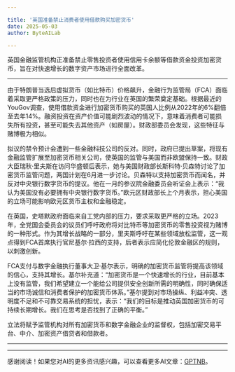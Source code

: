 ```yaml
---

title: '英国准备禁止消费者使用借款购买加密货币'
date: 2025-05-03
author: ByteAILab

---
```


英国金融监管机构正准备禁止零售投资者使用信用卡余额等借款资金投资加密货币，旨在对快速增长的数字资产市场进行全面改革。

---
由于特朗普当选后虚拟货币（如比特币）价格飙升，金融行为监管局（FCA）面临着采取更严格政策的压力，同时也在为行业在英国的繁荣奠定基础。根据最近的YouGov调查，使用借款资金进行加密货币购买的英国人比例从2022年的6%翻倍至去年14%。融资投资在资产价值可能剧烈波动的情况下，意味着消费者可能损失所有投资，甚至可能失去其他资产（如房屋）。财政部委员会发现，这些特征与赌博极为相似。

拟议的禁令预计会遭到一些金融科技公司的反对。同时，政府已提出草案，将现有金融监管扩展至加密货币相关公司，使英国的监管与美国而非欧盟保持一致。财政大臣瑞秋·里夫斯在访问华盛顿后表示，她与美国财政部长斯科特·贝森特讨论了加密货币监管问题，两国计划在6月进一步讨论。贝森特以支持加密货币而闻名，并反对中央银行数字货币的提议。他在一月的参议院金融委员会听证会上表示：“我认为美国没有必要拥有中央银行数字货币。”欧元区财政部长上个月表示，担心美国的立场可能影响欧元区货币主权和金融稳定。

在英国，史塔默政府面临来自工党内部的压力，要求采取更严格的立场。2023年，全党国会委员会的议员们呼吁政府将对比特币等加密货币的零售投资视为赌博的一种形式。作为其增长战略的一部分，里夫斯呼吁在某些领域放松监管，这一观点得到FCA首席执行官尼基尔·拉西的支持，后者表示应简化伦敦金融区的规则，以刺激创新。

FCA支付与数字金融执行董事大卫·基尔表示，明确的加密货币监管将提高该领域的信心，支持其增长。基尔补充道：“加密货币是一个快速增长的行业，目前基本上没有监管，我们希望建立一个能给公司提供安全创新所需的明确性，同时确保适当的市场诚信和消费者保护的加密货币体系。”基尔提到对市场操纵、利益冲突、透明度不足和不可靠交易系统的担忧，表示：“我们的目标是推动英国加密货币的可持续长期增长。我们在思考是否找到了正确的平衡。”

立法将赋予监管机构对所有加密货币和数字金融企业的监督权，包括加密交易平台、中介、加密资产借贷者和借款者。

---
---
感谢阅读！如果您对AI的更多资讯感兴趣，可以查看更多AI文章：[GPTNB](https://gptnb.com)。